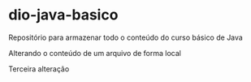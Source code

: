 # dio-java-basico
Repositório para armazenar todo o conteúdo do curso básico de Java

Alterando o conteúdo de um arquivo de forma local

Terceira alteração